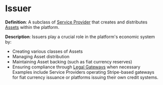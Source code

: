 # Issuer

**Definition**: A subclass of [Service Provider](#service-provider) that creates and distributes [Assets](#asset) within the platform.

**Description**: Issuers play a crucial role in the platform's economic system by:
- Creating various classes of Assets
- Managing Asset distribution
- Maintaining Asset backing (such as fiat currency reserves)
- Ensuring compliance through [Legal Gateways](#legal-gateway) when necessary
Examples include Service Providers operating Stripe-based gateways for fiat currency issuance or platforms issuing their own credit systems. 